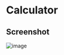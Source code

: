 # Calculator


## Screenshot
![image](https://user-images.githubusercontent.com/92840891/211129017-20bf96ff-e9fa-4db6-aada-470e6ad8188a.png)

